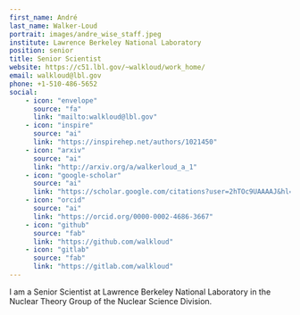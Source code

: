 ```yaml
---
first_name: André
last_name: Walker-Loud
portrait: images/andre_wise_staff.jpeg
institute: Lawrence Berkeley National Laboratory
position: senior
title: Senior Scientist
website: https://c51.lbl.gov/~walkloud/work_home/
email: walkloud@lbl.gov
phone: +1-510-486-5652
social:
    - icon: "envelope"
      source: "fa"
      link: "mailto:walkloud@lbl.gov"
    - icon: "inspire"
      source: "ai"
      link: "https://inspirehep.net/authors/1021450"
    - icon: "arxiv"
      source: "ai"
      link: "http://arxiv.org/a/walkerloud_a_1"
    - icon: "google-scholar"
      source: "ai"
      link: "https://scholar.google.com/citations?user=2hTOc9UAAAAJ&hl=en"
    - icon: "orcid"
      source: "ai"
      link: "https://orcid.org/0000-0002-4686-3667"
    - icon: "github"
      source: "fab"
      link: "https://github.com/walkloud"
    - icon: "gitlab"
      source: "fab"
      link: "https://gitlab.com/walkloud"
---
```


I am a Senior Scientist at Lawrence Berkeley National Laboratory in the Nuclear Theory Group of the Nuclear Science Division.
